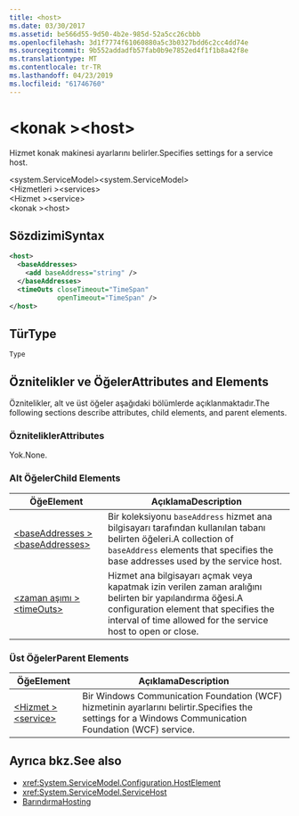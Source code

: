 ```yaml
---
title: <host>
ms.date: 03/30/2017
ms.assetid: be566d55-9d50-4b2e-985d-52a5cc26cbbb
ms.openlocfilehash: 3d1f7774f61060880a5c3b0327bdd6c2cc4dd74e
ms.sourcegitcommit: 9b552addadfb57fab0b9e7852ed4f1f1b8a42f8e
ms.translationtype: MT
ms.contentlocale: tr-TR
ms.lasthandoff: 04/23/2019
ms.locfileid: "61746760"
---
```

# <a name="host"></a><span data-ttu-id="7142e-101">\<konak ></span><span class="sxs-lookup"><span data-stu-id="7142e-101">\<host></span></span>
<span data-ttu-id="7142e-102">Hizmet konak makinesi ayarlarını belirler.</span><span class="sxs-lookup"><span data-stu-id="7142e-102">Specifies settings for a service host.</span></span>  
  
 <span data-ttu-id="7142e-103">\<system.ServiceModel></span><span class="sxs-lookup"><span data-stu-id="7142e-103">\<system.ServiceModel></span></span>  
<span data-ttu-id="7142e-104">\<Hizmetleri ></span><span class="sxs-lookup"><span data-stu-id="7142e-104">\<services></span></span>  
<span data-ttu-id="7142e-105">\<Hizmet ></span><span class="sxs-lookup"><span data-stu-id="7142e-105">\<service></span></span>  
<span data-ttu-id="7142e-106">\<konak ></span><span class="sxs-lookup"><span data-stu-id="7142e-106">\<host></span></span>  
  
## <a name="syntax"></a><span data-ttu-id="7142e-107">Sözdizimi</span><span class="sxs-lookup"><span data-stu-id="7142e-107">Syntax</span></span>  
  
```xml  
<host>
  <baseAddresses>
    <add baseAddress="string" />
  </baseAddresses>
  <timeOuts closeTimeout="TimeSpan"
            openTimeout="TimeSpan" />
</host>
```  
  
## <a name="type"></a><span data-ttu-id="7142e-108">Tür</span><span class="sxs-lookup"><span data-stu-id="7142e-108">Type</span></span>  
 `Type`  
  
## <a name="attributes-and-elements"></a><span data-ttu-id="7142e-109">Öznitelikler ve Öğeler</span><span class="sxs-lookup"><span data-stu-id="7142e-109">Attributes and Elements</span></span>  
 <span data-ttu-id="7142e-110">Öznitelikler, alt ve üst öğeler aşağıdaki bölümlerde açıklanmaktadır.</span><span class="sxs-lookup"><span data-stu-id="7142e-110">The following sections describe attributes, child elements, and parent elements.</span></span>  
  
### <a name="attributes"></a><span data-ttu-id="7142e-111">Öznitelikler</span><span class="sxs-lookup"><span data-stu-id="7142e-111">Attributes</span></span>  
 <span data-ttu-id="7142e-112">Yok.</span><span class="sxs-lookup"><span data-stu-id="7142e-112">None.</span></span>  
  
### <a name="child-elements"></a><span data-ttu-id="7142e-113">Alt Öğeler</span><span class="sxs-lookup"><span data-stu-id="7142e-113">Child Elements</span></span>  
  
|<span data-ttu-id="7142e-114">Öğe</span><span class="sxs-lookup"><span data-stu-id="7142e-114">Element</span></span>|<span data-ttu-id="7142e-115">Açıklama</span><span class="sxs-lookup"><span data-stu-id="7142e-115">Description</span></span>|  
|-------------|-----------------|  
|[<span data-ttu-id="7142e-116">\<baseAddresses ></span><span class="sxs-lookup"><span data-stu-id="7142e-116">\<baseAddresses></span></span>](../../../../../docs/framework/configure-apps/file-schema/wcf/baseaddresses.md)|<span data-ttu-id="7142e-117">Bir koleksiyonu `baseAddress` hizmet ana bilgisayarı tarafından kullanılan tabanı belirten öğeleri.</span><span class="sxs-lookup"><span data-stu-id="7142e-117">A collection of `baseAddress` elements that specifies the base addresses used by the service host.</span></span>|  
|[<span data-ttu-id="7142e-118">\<zaman aşımı ></span><span class="sxs-lookup"><span data-stu-id="7142e-118">\<timeOuts></span></span>](../../../../../docs/framework/configure-apps/file-schema/wcf/timeouts.md)|<span data-ttu-id="7142e-119">Hizmet ana bilgisayarı açmak veya kapatmak izin verilen zaman aralığını belirten bir yapılandırma öğesi.</span><span class="sxs-lookup"><span data-stu-id="7142e-119">A configuration element that specifies the interval of time allowed for the service host to open or close.</span></span>|  
  
### <a name="parent-elements"></a><span data-ttu-id="7142e-120">Üst Öğeler</span><span class="sxs-lookup"><span data-stu-id="7142e-120">Parent Elements</span></span>  
  
|<span data-ttu-id="7142e-121">Öğe</span><span class="sxs-lookup"><span data-stu-id="7142e-121">Element</span></span>|<span data-ttu-id="7142e-122">Açıklama</span><span class="sxs-lookup"><span data-stu-id="7142e-122">Description</span></span>|  
|-------------|-----------------|  
|[<span data-ttu-id="7142e-123">\<Hizmet ></span><span class="sxs-lookup"><span data-stu-id="7142e-123">\<service></span></span>](../../../../../docs/framework/configure-apps/file-schema/wcf/service.md)|<span data-ttu-id="7142e-124">Bir Windows Communication Foundation (WCF) hizmetinin ayarlarını belirtir.</span><span class="sxs-lookup"><span data-stu-id="7142e-124">Specifies the settings for a Windows Communication Foundation (WCF) service.</span></span>|  
  
## <a name="see-also"></a><span data-ttu-id="7142e-125">Ayrıca bkz.</span><span class="sxs-lookup"><span data-stu-id="7142e-125">See also</span></span>

- <xref:System.ServiceModel.Configuration.HostElement>
- <xref:System.ServiceModel.ServiceHost>
- [<span data-ttu-id="7142e-126">Barındırma</span><span class="sxs-lookup"><span data-stu-id="7142e-126">Hosting</span></span>](../../../../../docs/framework/wcf/feature-details/hosting.md)
